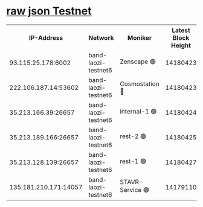 
[raw json Testnet](https://rpc-check.bandt.stavr.tech/bandt/rpcbandt_result.json)
=

<table><tr><th>IP-Address</th><th>Network</th><th>Moniker</th><th>Latest Block Height</th><th>Earliest Block Height</th><th>Catching Up</th><th>Tx Index</th><th>Voting Power</th><th>Scan Time</th></tr><tr><td>93.115.25.178:6002</td><td>band-laozi-testnet6</td><td>Zenscape 🟢</td><td>14180423</td><td>12460001</td><td>False</td><td>on</td><td>0</td><td>2023-12-24T16:00:53.283468728UTC</td></tr><tr><td>222.106.187.14:53602</td><td>band-laozi-testnet6</td><td>Cosmostation 🔴</td><td>14180423</td><td>13177501</td><td>False</td><td>on</td><td>2203223</td><td>2023-12-24T16:00:55.041359938UTC</td></tr><tr><td>35.213.166.39:26657</td><td>band-laozi-testnet6</td><td>internal-1 🟢</td><td>14180424</td><td>14080424</td><td>False</td><td>on</td><td>0</td><td>2023-12-24T16:00:56.305184185UTC</td></tr><tr><td>35.213.189.166:26657</td><td>band-laozi-testnet6</td><td>rest-2 🟢</td><td>14180425</td><td>14080425</td><td>False</td><td>on</td><td>0</td><td>2023-12-24T16:00:57.560636668UTC</td></tr><tr><td>35.213.128.139:26657</td><td>band-laozi-testnet6</td><td>rest-1 🟢</td><td>14180427</td><td>14080427</td><td>False</td><td>on</td><td>0</td><td>2023-12-24T16:01:02.855763870UTC</td></tr><tr><td>135.181.210.171:14057</td><td>band-laozi-testnet6</td><td>STAVR-Service 🟢</td><td>14179110</td><td>14178001</td><td>False</td><td>on</td><td>0</td><td>2023-12-24T16:00:53.587511458UTC</td></tr></table>
